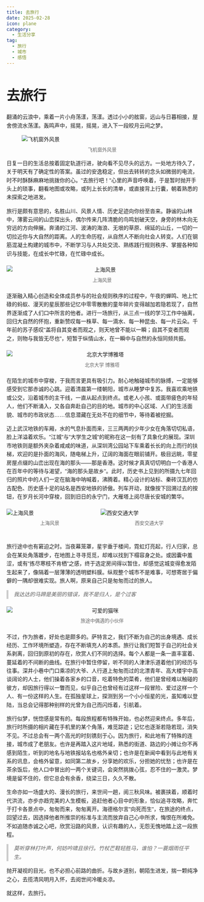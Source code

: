 ```yaml
---
title: 去旅行
date: 2025-02-28
icon: plane
category:
  - 生活分享
tag:
  - 旅行
  - 城市
  - 感悟
---
```


# 去旅行

翻涌的云浪中，乘着一片小舟荡漾，荡漾。透过小小的舷窗，远山与日暮相接，屋舍傍流水荡漾。轰鸣声中，摇晃，摇晃，进入下一段皎月云间之梦。

<figure>
  <img src="/assets/images/plane.jpeg" alt="飞机窗外风景">
  <figcaption>飞机窗外风景</figcaption>
</figure>

日复一日的生活总按着固定轨道行进，驶向看不见尽头的远方。一处地方待久了，关于明天有了确定性的答案。虽过的安逸稳定，但出去转转的念头如微弱的电流，时不时酥酥麻麻地挑拨你的心。"去旅行吧！"心里的声音呼唤着，于是暂时抛开手头上的琐事，翻看地图或攻略，或列上长长的清单，或直接背上行囊，朝着熟悉的未探索之地进发。

旅行是颇有意思的，名胜山川、风景人情、历史足迹向你纷至沓来。静谧的山林中，薄雾云间的山峦探出头，偶尔传来几阵清脆的鸟鸣划破天空，身旁的林木向无穷远的方向伸展。奔涌的江河、波涛的海浪、无垠的草原、绵延的山丘，一切的一切拉近你与大自然的距离。人的生命历程，从自然人不断向社会人转变。人们在钢筋混凝土构建的城市中，不断学习与人共处交流、熟练践行规则秩序、掌握各种知识与技能，在成长中忙碌，在忙碌中成长。

<figure class="image-container">
  <img src="/assets/images/shanghai1.jpeg" alt="上海风景" class="medium-zoom">
  <figcaption>上海风景</figcaption>
</figure>

逐渐融入精心创造和全体成员参与的社会规则秩序的过程中，午夜的蝉鸣、地上忙碌的蚂蚁、漫天的星辰那些记忆中零零散散的童年碎片变得越加若隐若现了，自然界逐渐成了人们口中所言的他者。进行一场旅行，从三点一线的学习工作中抽离，回归大自然的怀抱，重新赞叹每一株草、每一滴水、每一种昆虫、每一片云朵。千年前的苏子感叹"盖将自其变者而观之，则天地曾不能以一瞬；自其不变者而观之，则物与我皆无尽也"，短暂于纵情山水，在一瞬中与自然的永恒同频共振。

<figure class="image-container">
  <img src="/assets/images/pku1.jpeg" alt="北京大学博雅塔" class="medium-zoom">
  <figcaption>北京大学 博雅塔</figcaption>
</figure>

在陌生的城市中穿梭，于我而言更具有吸引力。耐心地触碰城市的脉搏，一定能够感受到它那赤诚的心跳。迎着清晨第一缕朝阳，城市从睡梦中复苏。我喜欢乘地铁或公交，沿着城市的主干线，一直从起点到终点。或老人小孩、或面带疲色的年轻人，他们不断涌入，又各自奔赴自己的目的地。城市的中心区域、人们的生活面貌、城市的市政状态……信息潜藏在无处不在的细节中，等待着被挖掘。

迈上武汉地铁的车厢，水的气息扑面而来，三三两两的少年少女在角落切切私语，脸上洋溢着欢乐。"江城"与"大学生之城"的昵称在这一刻有了具象化的展现。深圳市地铁则是额外夹杂着咸咸的味道，从深圳湾公园站下车乘着长长的向上而行的扶梯，欢迎的是扑面的海风，随电梯上升，辽阔的海面在眼前铺开。极目远眺，零星房屋点缀的山峦出现在海的那头——那是香港。这时候才真真切切明白一个香港人在百年中的等待与渴望，"海的那头是故乡"。此时，历史书上见到的所摄九七年回归的照片中的人们一定在脑海中呐喊着，沸腾着。精心设计的站标、秦砖汉瓦的仿古配色、历史感十足的站名是西安地铁的骄傲。列车开动，就像按下回溯过去的按钮，在岁月长河中穿梭，回到旧日的永宁门，大雁塔上阅尽唐长安城的繁华。

<div class="row">
  <div class="column">
    <img src="/assets/images/shanghai1.jpeg" alt="上海风景">
    <figcaption>上海风景</figcaption>
  </div>
  <div class="column">
    <img src="/assets/images/xjtu1.jpeg" alt="西安交通大学">
    <figcaption>西安交通大学</figcaption>
  </div>
</div>

旅行途中也有窘迫之时。当夜幕笼罩，星宇垂于楼间，霓虹灯亮起，行人归家，总会在某处角落踱步，在地图上寻寻觅觅，却难以找到下榻容身之处。或因囊中羞涩，或有"拣尽寒枝不肯栖"之感，终于选定房间得以暂住，却感觉这城变得愈发陌生起来了，像隔着一层薄薄的透明塑料膜。纵观整个城市不是难事，可想寄居于偏僻的一隅却很难实现。旅人啊，原来自己只是匆匆而过的旅人。

> 我达达的马蹄是美丽的错误，我不是归人，是个过客

<figure class="image-container">
  <img src="/assets/images/cat.jpeg" alt="可爱的猫咪" class="medium-zoom">
  <figcaption>旅途中偶遇的小伙伴</figcaption>
</figure>

不过，作为旅者，好处也是颇多的。萨特言之，我们不断为自己的出身境遇、成长经历、工作环境所塑造，存在不断填充人的本质。旅行让我们短暂于自己的社会关系剥离，回归到原初的存在，欣赏人们不同的选择。每个人都是一条一直丰富着、蔓延着的不间断的曲线。在旅行中暂住停留，听不同的人津津乐道着他们的经历与往事。深井小巷中门口乘凉的大爷、人行道上匆匆而过的北漂青年、高大楼宇中高谈阔论的人士，他们操着各家乡的口音，吃着特色的菜肴，他们是曾经难以触碰的彼方，却因旅行得以一瞥而见，似乎自己也曾经有过这样一段冒险、爱过这样一个人、有一份这样的人生。在孤独星球上，探测到另一个小小恒星的光，虽知难以登陆，当总会记得那种别样的光曾为自己而闪烁着，引航着。

旅行似梦，恍惚感是常有的。每段旅程都有特殊开始，也必然迎来终点。多年后，旅行时所摄的相片藏在手机里的某个角落，难觅踪迹；记忆也逐渐若隐若现，消失不见。不过总会有一两个高光的时刻镌刻于心。因为旅行，和此地有了特殊的连接，城市成了老朋友。也许是再踏入这片地域，熟悉的街道、路边的小摊让你不再感到陌生，听到的地名与地铁报站名也格外亲切；也许是在新闻中看到与此地有关系的讯息，会格外留意，如同第二故乡，分享她的欢乐，分担她的忧愁；也许是在茶余饭后，他人口中冒出的一两个关键词，会突然挑拨心弦，忍不住的一激灵。梦境是留不住的，但它总会有余香，绕梁三日，久久不散。

生命亦如一场盛大的、漫长的旅行，来世间一趟，阅三秋风味。被裹挟着，顺着时代洪流，亦步亦趋完美的人生模板，追赶他者心目中的形象，恰似追寻攻略，奔忙于打卡各景点中，匆匆而来，匆匆离开。海德格尔言"向死而生"，在旅途的终点，回望过去，因选择他者所推崇的标准与主流而放弃自己心中所求，悔恨在所难免。不如追随赤诚之心吧，欣赏沿路的风景，认识有趣的人，无怨无愧地踏上这一段旅程。

> 莫听穿林打叶声，何妨吟啸且徐行。竹杖芒鞋轻胜马，谁怕？一蓑烟雨任平生。

抛开凝视的目光，也不必担心前路的曲折。与故乡道别，朝陌生进发，揣一颗纯净之心，去揽清风明月入怀，去阅世间冷暖炎凉。

就这样，去旅行。

<style>
/* 整体样式 */
body {
  font-family: sans-serif;
  line-height: 1.6;
  margin: 20px;
}

/* 标题样式 */
h1 {
  font-size: 2.5em;
  margin-bottom: 0.5em;
}

/* 段落样式 */
p {
  margin-bottom: 1em;
}

/* 图片样式 */
img {
  max-width: 100%;
  height: auto;
  display: block;
  margin: 0 auto;
}

/* 图片容器样式 */
.image-container {
  text-align: center;
  margin: 20px 0;
}

/* 图片说明文字样式 */
figcaption {
  font-size: 0.9em;
  color: #666;
  margin-top: 0.5em;
  text-align: center;
}

/* 双图并排样式 */
.row {
  display: flex;
  flex-wrap: wrap;
  justify-content: space-between;
  margin: 20px 0;
}

.column {
  flex: 1;
  margin-right: 20px;
  margin-bottom: 20px;
}

.column:last-child {
  margin-right: 0;
}

/* 引用样式 */
blockquote {
  border-left: 5px solid #ccc;
  padding-left: 1em;
  margin: 1em 0;
  font-style: italic;
}
</style>